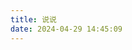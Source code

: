 ```yaml
---
title: 说说
date: 2024-04-29 14:45:09
---
```

<head>
  <!-- ... -->
  <script src="https://cdn.jsdelivr.net/gh/Uyoahz26/daodao@main/dist/qexo-dao.min.js"></script>
  <!-- ... -->
</head>
<body>
  <!-- ... -->
  <div id="qexoDaoDao"></div>
  <script>
    qexoDaodao?.init({
      el: "#qexoDaoDao",
      avatar: "https://q1.qlogo.cn/g?b=qq&nk=2496091142&s=640",
      title: "说说",
      name: "小骏",
      limit: 10,
      useLoadingImg: false,
      baseURL: "https://qexo-wheat-iota.vercel.app/",
    }).then(function (){
      console.log("qexoDaodao加载完成");
    })
  </script>
</body>